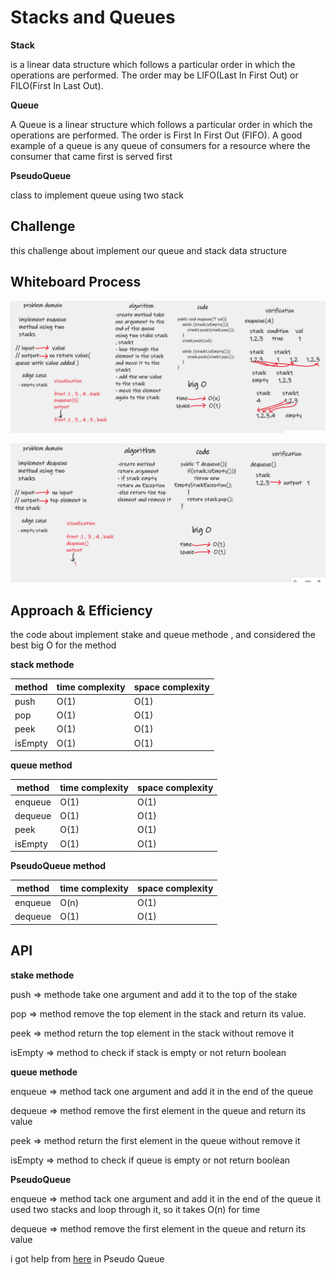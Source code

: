 # Stacks and Queues
**Stack**

is a linear data structure which follows a particular order in which the operations are performed. The order may be LIFO(Last In First Out) or FILO(First In Last Out).

**Queue**

A Queue is a linear structure which follows a particular order in which the operations are performed. The order is First In First Out (FIFO). A good example of a queue is any queue of consumers for a resource where the consumer that came first is served first

**PseudoQueue**

class to implement queue using two stack 

## Challenge
this challenge about implement our queue and stack data structure 


## Whiteboard Process
![enQueueu](../img/enQueue.png)

![deQueueu](../img/dequeue.png)

## Approach & Efficiency
the code about implement stake and queue methode , and considered the best big O 
for the method 

 **stack methode**

| method  | time complexity | space complexity |
|---------|-----------------|------------------|
| push    | O(1)            | O(1)             |
| pop     | O(1)            | O(1)             |
| peek    | O(1)            | O(1)             |
| isEmpty | O(1)            | O(1)             |


**queue method**


| method  | time complexity | space complexity |
|---------|-----------------|------------------|
| enqueue | O(1)            | O(1)             |
| dequeue | O(1)            | O(1)             |
| peek    | O(1)            | O(1)             |
| isEmpty | O(1)            | O(1)             |


**PseudoQueue method**

| method  | time complexity | space complexity |
|---------|-----------------|------------------|
| enqueue | O(n)            | O(1)             |
| dequeue | O(1)            | O(1)             |


## API
**stake methode**

push => methode take one argument and add it to the top of the stake 

pop => method remove the top element in the stack and return its value.

peek => method return the top element in the stack without remove it 

isEmpty => method to check if stack is empty or not return boolean

**queue methode**

enqueue => method tack one argument and add it in the end of the queue

dequeue => method remove the first element in the queue and return its value

peek => method return the first element in the queue without remove it

isEmpty => method to check if queue is empty or not return boolean

**PseudoQueue**

enqueue => method tack one argument and add it in the end of the queue it used two stacks 
and loop through it, so it takes O(n) for time  

dequeue => method remove the first element in the queue and return its value




i got help from [here](https://www.techiedelight.com/implement-a-queue-using-stack-data-structure/) in Pseudo Queue